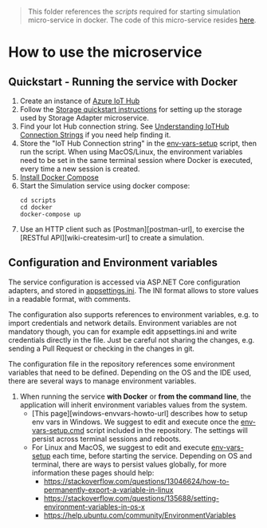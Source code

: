 
> This folder references the *scripts* required for starting simulation micro-service in docker. The code of this micro-service resides [here](https://github.com/Azure/device-simulation-dotnet). 

How to use the microservice
===========================

## Quickstart - Running the service with Docker

1. Create an instance of [Azure IoT Hub][iothub-url]
1. Follow the [Storage quickstart instructions][storageadapter-url]
   for setting up the storage used by Storage Adapter microservice.
1. Find your Iot Hub connection string. See
   [Understanding IoTHub Connection Strings][iothubconnstring-url] if you
   need help finding it.
1. Store the "IoT Hub Connection string" in the [env-vars-setup](scripts)
   script, then run the script. When using MacOS/Linux, the environment
   variables need to be set in the same terminal session where Docker is
   executed, every time a new session is created.
1. [Install Docker Compose][docker-compose-install-url]
1. Start the Simulation service using docker compose:
   ```
   cd scripts
   cd docker
   docker-compose up
   ```
1. Use an HTTP client such as [Postman][postman-url], to exercise the
   [RESTful API][wiki-createsim-url] to create a simulation.


## Configuration and Environment variables

The service configuration is accessed via ASP.NET Core configuration
adapters, and stored in [appsettings.ini](WebService/appsettings.ini).
The INI format allows to store values in a readable format, with comments.

The configuration also supports references to environment variables, e.g. to
import credentials and network details. Environment variables are not
mandatory though, you can for example edit appsettings.ini and write
credentials directly in the file. Just be careful not sharing the changes,
e.g. sending a Pull Request or checking in the changes in git.

The configuration file in the repository references some environment
variables that need to be defined. Depending on the OS and the IDE used,
there are several ways to manage environment variables.

1. When running the service **with Docker** or **from the command line**, the
   application will inherit environment variables values from the system. 
   * [This page][windows-envvars-howto-url] describes how to setup env vars
     in Windows. We suggest to edit and execute once the
     [env-vars-setup.cmd](scripts/env-vars-setup.cmd) script included in the
     repository. The settings will persist across terminal sessions and reboots.
   * For Linux and MacOS, we suggest to edit and execute
     [env-vars-setup](scripts/env-vars-setup) each time, before starting the
     service. Depending on OS and terminal, there are ways to persist values
     globally, for more information these pages should help:
     * https://stackoverflow.com/questions/13046624/how-to-permanently-export-a-variable-in-linux
     * https://stackoverflow.com/questions/135688/setting-environment-variables-in-os-x
     * https://help.ubuntu.com/community/EnvironmentVariables

[iothub-url]: https://azure.microsoft.com/services/iot-hub
[storageadapter-url]: https://github.com/Azure/remote-monitoring-services-dotnet/tree/master/storage-adapter
[iothubconnstring-url]: https://blogs.msdn.microsoft.com/iotdev/2017/05/09/understand-different-connection-strings-in-azure-iot-hub
[docker-compose-install-url]: https://docs.docker.com/compose/install
